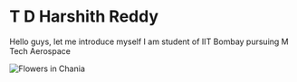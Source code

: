 # T D Harshith Reddy
Hello guys, let me introduce myself
I am student of IIT Bombay pursuing M Tech Aerospace

<img src="https://i.ibb.co/QmPcz0S/IMG-20211128-WA0004.jpg" alt="Flowers in Chania">


